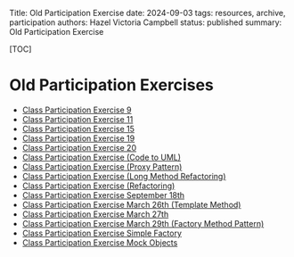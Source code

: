 Title: Old Participation Exercise
date: 2024-09-03
tags: resources, archive, participation
authors: Hazel Victoria Campbell
status: published
summary: Old Participation Exercise

[TOC]

# Old Participation Exercises

* [Class Participation Exercise 9]({filename}../archive/class_participation_exer9.md)
* [Class Participation Exercise 11]({filename}../archive/class_participation_exer11.md)
* [Class Participation Exercise 15]({filename}../archive/class_participation_exer15.md)
* [Class Participation Exercise 19]({filename}../archive/class_participation_exer19.md)
* [Class Participation Exercise 20]({filename}../archive/class_participation_exer20.md)
* [Class Participation Exercise (Code to UML)]({filename}../archive/class_participation_exer_codeToUML.md)
* [Class Participation Exercise (Proxy Pattern)]({filename}../archive/Class_Participation_Exercise_Proxy_Pattern.md)
* [Class Participation Exercise (Long Method Refactoring)]({filename}../archive/class_participation_exer_20200406_Long_Method_Refactoring.md)
* [Class Participation Exercise (Refactoring)]({filename}../archive/class_participation_exer_20200408_Refactoring.md)
* [Class Participation Exercise September 18th]({filename}../archive/class_participation_exer_sept18.md)
* [Class Participation Exercise March 26th (Template Method)]({filename}../archive/class_participation_exer_march26_Template_Method.md)
* [Class Participation Exercise March 27th]({filename}../archive/class_participation_exer_march27.md)
* [Class Participation Exercise March 29th (Factory Method Pattern)]({filename}../archive/class_participation_exer_march29_Factory_Method_Pattern.md)
* [Class Participation Exercise Simple Factory]({filename}../archive/class_participation_exer_20200327_SimpleFactory.md)
* [Class Participation Exercise Mock Objects]({filename}../archive/class_participation_20200323MockObjects.md)

